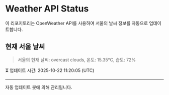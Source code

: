 
# Weather API Status

이 리포지토리는 OpenWeather API를 사용하여 서울의 날씨 정보를 자동으로 업데이트합니다.

## 현재 서울 날씨
> 서울의 현재 날씨: overcast clouds, 온도: 15.35°C, 습도: 72%

⏳ 업데이트 시간: 2025-10-22 11:20:05 (UTC)

---
자동 업데이트 봇에 의해 관리됩니다.
